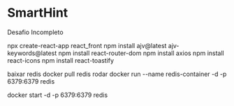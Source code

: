 # SmartHint
Desafio Incompleto


npx create-react-app react_front
npm install ajv@latest ajv-keywords@latest
npm install react-router-dom
npm install axios
npm install react-icons
npm install react-toastify


baixar redis
docker pull redis
rodar
docker run --name redis-container -d -p 6379:6379 redis

docker start -d -p 6379:6379 redis